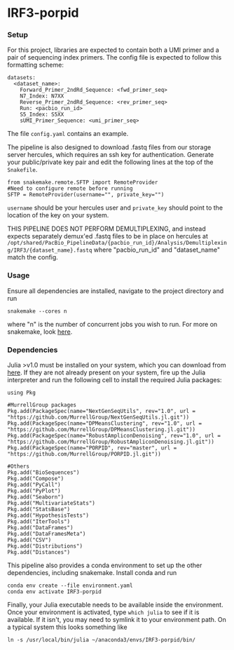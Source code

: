 # IRF3-porpid

### Setup

For this project, libraries are expected to contain both a UMI primer and a pair of sequencing index primers. The config file is expected to follow this formatting scheme:

```
datasets:
  <dataset_name>:
    Forward_Primer_2ndRd_Sequence: <fwd_primer_seq>
    N7_Index: N7XX
    Reverse_Primer_2ndRd_Sequence: <rev_primer_seq>
    Run: <pacbio_run_id>
    S5_Index: S5XX
    sUMI_Primer_Sequence: <umi_primer_seq>
```

The file `config.yaml` contains an example.

The pipeline is also designed to download .fastq files from our storage server hercules, which requires an ssh key for authentication. Generate your public/private key pair and edit the following lines  at the top of the `Snakefile`.

```
from snakemake.remote.SFTP import RemoteProvider
#Need to configure remote before running
SFTP = RemoteProvider(username="", private_key="")
```

`username` should be your hercules user and `private_key` should point to the location of the key on your system.

THIS PIPELINE DOES NOT PERFORM DEMULTIPLEXING, and instead expects separately demux'ed .fastq files to be in place on hercules at `/opt/shared/PacBio_PipelineData/{pacbio_run_id}/Analysis/Demultiplexing/IRF3/{dataset_name}.fastq` where "pacbio_run_id" and "dataset_name" match the config.

### Usage

Ensure all dependencies are installed, navigate to the project directory and run

```{bash}
snakemake --cores n
```

where "n" is the number of concurrent jobs you wish to run. For more on snakemake, look [here](https://snakemake.readthedocs.io/en/stable/).

### Dependencies

Julia >v1.0 must be installed on your system, which you can download from [here](https://julialang.org/downloads/). If they are not already present on your system, fire up the Julia interpreter and run the following cell to install the required Julia packages:

```{julia}
using Pkg

#MurrellGroup packages
Pkg.add(PackageSpec(name="NextGenSeqUtils", rev="1.0", url = "https://github.com/MurrellGroup/NextGenSeqUtils.jl.git"))
Pkg.add(PackageSpec(name="DPMeansClustering", rev="1.0", url = "https://github.com/MurrellGroup/DPMeansClustering.jl.git"))
Pkg.add(PackageSpec(name="RobustAmpliconDenoising", rev="1.0", url = "https://github.com/MurrellGroup/RobustAmpliconDenoising.jl.git"))
Pkg.add(PackageSpec(name="PORPID", rev="master", url = "https://github.com/MurrellGroup/PORPID.jl.git"))

#Others
Pkg.add("BioSequences")
Pkg.add("Compose")
Pkg.add("PyCall")
Pkg.add("PyPlot")
Pkg.add("Seaborn")
Pkg.add("MultivariateStats")
Pkg.add("StatsBase")
Pkg.add("HypothesisTests")
Pkg.add("IterTools")
Pkg.add("DataFrames")
Pkg.add("DataFramesMeta")
Pkg.add("CSV")
Pkg.add("Distributions")
Pkg.add("Distances")
```

This pipeline also provides a conda environment to set up the other dependencies, including snakemake. Install conda and run

```
conda env create --file environment.yaml
conda env activate IRF3-porpid
```

Finally, your Julia executable needs to be available inside the environment. Once your environment is activated, type `which julia` to see if it is available. If it isn't, you may need to symlink it
to your environment path. On a typical system this looks something like

```
ln -s /usr/local/bin/julia ~/anaconda3/envs/IRF3-porpid/bin/
```
